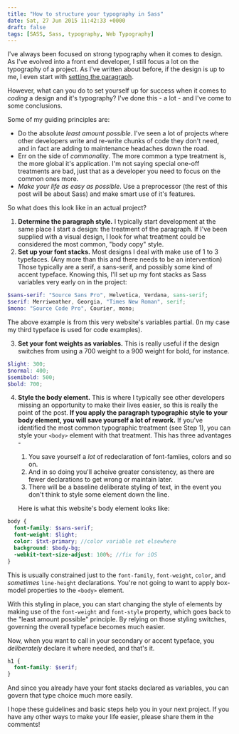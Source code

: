 ```yaml
---
title: "How to structure your typography in Sass"
date: Sat, 27 Jun 2015 11:42:33 +0000
draft: false
tags: [SASS, Sass, typography, Web Typography]
---
```


I've always been focused on strong typography when it comes to design. As I've evolved into a front end developer, I still focus a lot on the typography of a project. As I've written about before, if the design is up to me, I even start with [setting the paragraph](/where-to-begin/).

However, what can you do to set yourself up for success when it comes to _coding_ a design and it's typography? I've done this - a lot - and I've come to some conclusions.

<!--more-->

Some of my guiding principles are:

- Do the absolute _least amount possible_. I've seen a lot of projects where other developers write and re-write chunks of code they don't need, and in fact are adding to maintenance headaches down the road.
- Err on the side of _commonality_. The more common a type treatment is, the more global it's application. I'm not saying special one-off treatments are bad, just that as a developer you need to focus on the common ones more.
- _Make your life as easy as possible_. Use a preprocessor (the rest of this post will be about Sass) and make smart use of it's features.

So what does this look like in an actual project?

1. **Determine the paragraph style.** I typically start development at the same place I start a design: the treatment of the paragraph. If I've been supplied with a visual design, I look for what treatment could be considered the most common, "body copy" style.
2. **Set up your font stacks.** Most designs I deal with make use of 1 to 3 typefaces. (Any more than this and there needs to be an intervention) Those typically are a serif, a sans-serif, and possibly some kind of accent typeface. Knowing this, I'll set up my font stacks as Sass variables very early on in the project:

```scss
$sans-serif: "Source Sans Pro", Helvetica, Verdana, sans-serif;
$serif: Merriweather, Georgia, "Times New Roman", serif;
$mono: "Source Code Pro", Courier, mono;
```

The above example is from this very website's variables partial. (In my case my third typeface is used for code examples).

3. **Set your font weights as variables.** This is really useful if the design switches from using a 700 weight to a 900 weight for bold, for instance.

```scss
$light: 300;
$normal: 400;
$semibold: 500;
$bold: 700;
```

4. **Style the body element.** This is where I typically see other developers missing an opportunity to make their lives easier, so this is really the point of the post. **If you apply the paragraph typographic style to your body element, you will save yourself a lot of rework.** If you've identified the most common typographic treatment (see Step 1), you can style your `<body>` element with that treatment. This has three advantages -

   1. You save yourself a _lot_ of redeclaration of font-famlies, colors and so on.
   2. And in so doing you'll acheive greater consistency, as there are fewer declarations to get wrong or maintain later.
   3. There will be a baseline deliberate styling of text, in the event you don't think to style some element down the line.

   Here is what this website's body element looks like:

```scss
body {
  font-family: $sans-serif;
  font-weight: $light;
  color: $txt-primary; //color variable set elsewhere
  background: $body-bg;
  -webkit-text-size-adjust: 100%; //fix for iOS
}
```

This is usually constrained just to the `font-family`, `font-weight`, `color`, and _sometimes_ `line-height` declarations. You're not going to want to apply box-model properties to the `<body>` element.

With this styling in place, you can start changing the style of elements by making use of the `font-weight` and `font-style` property, which goes back to the "least amount possible" principle. By relying on those styling switches, governing the overall typeface becomes much easier.

Now, when you want to call in your secondary or accent typeface, you _deliberately_ declare it where needed, and that's it.

```scss
h1 {
  font-family: $serif;
}
```

And since you already have your font stacks declared as variables, you can govern that type choice much more easily.

I hope these guidelines and basic steps help you in your next project. If you have any other ways to make your life easier, please share them in the comments!

